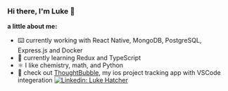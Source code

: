 ### Hi there, I'm Luke 👋
**a little about me:**
- ⌨️ currently working with React Native, MongoDB, PostgreSQL, Express.js and Docker
- 🌱 currently learning Redux and TypeScript
- ⚛️ I like chemistry, math, and Python
- 📲 check out [ThoughtBubble](https://github.com/lukehatcher/vscode-ios-todos), my ios project tracking app with VSCode integeration
[![Linkedin: Luke Hatcher](https://img.shields.io/badge/-stevennguyen-blue?style=flat-square&logo=Linkedin&logoColor=white&link=https://www.linkedin.com/in/lukehatcher98/)](https://www.linkedin.com/in/lukehatcher98/)
